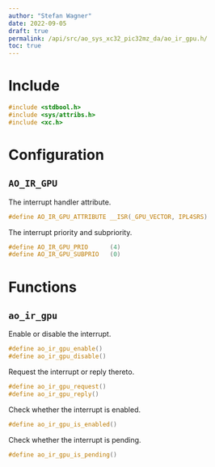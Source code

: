 ```yaml
---
author: "Stefan Wagner"
date: 2022-09-05
draft: true
permalink: /api/src/ao_sys_xc32_pic32mz_da/ao_ir_gpu.h/
toc: true
---
```


# Include

```c
#include <stdbool.h>
#include <sys/attribs.h>
#include <xc.h>
```

# Configuration

## `AO_IR_GPU`

The interrupt handler attribute.

```c
#define AO_IR_GPU_ATTRIBUTE __ISR(_GPU_VECTOR, IPL4SRS)
```

The interrupt priority and subpriority.

```c
#define AO_IR_GPU_PRIO      (4)
#define AO_IR_GPU_SUBPRIO   (0)
```

# Functions

## `ao_ir_gpu`

Enable or disable the interrupt.

```c
#define ao_ir_gpu_enable()
#define ao_ir_gpu_disable()
```

Request the interrupt or reply thereto.

```c
#define ao_ir_gpu_request()
#define ao_ir_gpu_reply()
```

Check whether the interrupt is enabled.

```c
#define ao_ir_gpu_is_enabled()
```

Check whether the interrupt is pending.

```c
#define ao_ir_gpu_is_pending()
```
